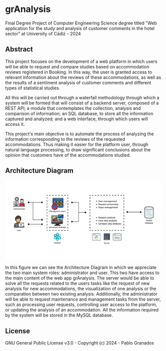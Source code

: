 # grAnalysis
Final Degree Project of Computer Engineering Science degree titled "Web application for the study and analysis of customer comments in the hotel sector" at University of Cádiz - 2024
## Abstract
This project focuses on the development of a web platform in which users will be able to request and compare studies based on accommodation reviews registered in Booking. In this way, the user is granted access to relevant information about the reviews of these accommodations, as well as the results of a sentiment analysis of customer comments and different types of statistical studies.

All this will be carried out through a waterfall methodology through which a system will be formed that will consist of a backend server, composed of a REST API; a module that contemplates the collection, analysis and comparison of information; an SQL database, to store all the information captured and analyzed; and a web interface, through which users will access it.

This project's main objective is to automate the process of analyzing the information corresponding to the reviews of the requested accommodations. Thus making it easier for the platform user, through natural language processing, to draw significant conclusions about the opinion that customers have of the accommodations studied.

## Architecture Diagram

![Alt text](images/ArchitectureDiagram.png)

In this figure we can see the Architecture Diagram in which we appreciate the two main system roles: administrator and user. This two have access to the main content of the web app grAnalysis. The server would be able to solve all the requests related to the users tasks like the request of new analysis for new accommodations, the visualization of one analysis or the comparation between two existing analysis. Additionally, the administrator will be able to request maintenance and management tasks from the server, such as processing user requests, controlling user access to the platform, or updating the analysis of an accommodation. All the information required by the system will be stored in the MySQL database.

## License
GNU General Public License v3.0 - Copyright (c) 2024 - Pablo Granados
